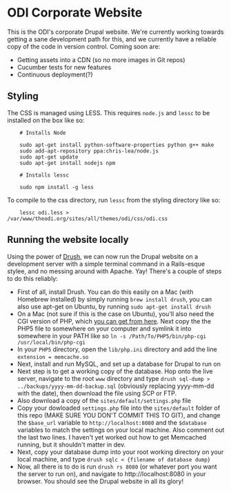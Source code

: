 ODI Corporate Website
=====================

This is the ODI's corporate Drupal website. We're currently working towards getting a sane development path for this, and we currently have a reliable copy of the code in version control. Coming soon are:

* Getting assets into a CDN (so no more images in Git repos)
* Cucumber tests for new features
* Continuous deployment(?)

Styling
-------

The CSS is managed using LESS. This requires `node.js` and `lessc` to be installed on the box like so:

        # Installs Node

        sudo apt-get install python-software-properties python g++ make
        sudo add-apt-repository ppa:chris-lea/node.js
        sudo apt-get update
        sudo apt-get install nodejs npm

        # Installs lessc

        sudo npm install -g less

To compile to the css directory, run `lessc` from the styling directory like so:

        lessc odi.less > /var/www/theodi.org/sites/all/themes/odi/css/odi.css


## Running the website locally

Using the power of [Drush](http://drush.ws), we can now run the Drupal website on a development server with a simple terminal command in a Rails-esque stylee, and no messing around with Apache. Yay! There's a couple of steps to do this reliably:

* First of all, install Drush. You can do this easily on a Mac (with Homebrew installed) by simply running `brew install drush`, you can also use apt-get on Ubuntu, by running `sudo apt-get install drush`
* On a Mac (not sure if this is the case on Ubuntu), you'll also need the CGI version of PHP, which [you can get from here](http://www.aprelium.com/abyssws/php.html#mac). Next copy the the PHP5 file to somewhere on your computer and symlink it into somewhere in your PATH like so `ln -s /Path/To/PHP5/bin/php-cgi /usr/local/bin/php-cgi`
* In your `PHP5` directory, open the `lib/php.ini` directory and add the line `extension = memcache.so`
* Next, install and run MySQL, and set up a database for Drupal to run on
* Next step is to get a working copy of the database. Hop onto the live server, navigate to the root `www` directory and type `drush sql-dump > ../backups/yyyy-mm-dd-backup.sql` (obviously replacing yyyy-mm-dd with the date), then download the file using SCP or FTP.
* Also download a copy of the `sites/default/settings.php` file
* Copy your dowloaded `settings.php` file into the `sites/default` folder of this repo (MAKE SURE YOU DON'T COMMIT THIS TO GIT), and change the `$base_url` variable to `http://localhost:8080` and the `$database` variables to match the settings on your local machine. Also comment out the last two lines. I haven't yet worked out how to get Memcached running, but it shouldn't matter in dev.
* Next, copy your database dump into your root working directory on your local machine, and type `drush sqlc < {filename of database dump}`
* Now, all there is to do is run `drush rs 8080` (or whatever port you want the server to run on), and navigate to http://localhost:8080 in your browser. You should see the Drupal website in all its glory!
